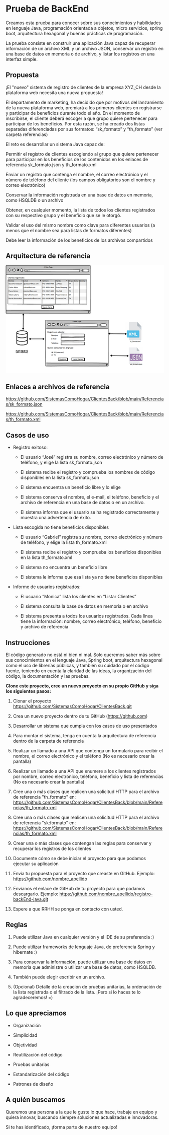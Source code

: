 # Prueba de BackEnd

Creamos esta prueba para conocer sobre sus conocimientos y habilidades en lenguaje Java, programación orientada a objetos, micro servicios, spring boot, arquitectura hexagonal y buenas prácticas de programación. 

La prueba consiste en construir una aplicación Java capaz de recuperar información de un archivo XML y un archivo JSON, conservar un registro en una base de datos en memoria o de archivo, y listar los registros en una interfaz simple. 

## Propuesta 

¡El "nuevo" sistema de registro de clientes de la empresa XYZ_CH desde la plataforma web necesita una nueva propuesta!  

El departamento de marketing, ha decidido que por motivos del lanzamiento de la nueva plataforma web, premiará a los primeros clientes en registrarse y participar de beneficios durante todo el año.  En el momento de inscribirse, el cliente deberá escoger a que grupo quiere pertenecer para participar de los beneficios. Por esta razón, se ha creado dos listas separadas diferenciadas por sus formatos: “sk_formato” y “th_formato” (ver carpeta referencias)

El reto es desarrollar un sistema Java capaz de: 

Permitir el registro de clientes escogiendo al grupo que quiere pertenecer para participar en los beneficios de los contenidos en los enlaces de referencia sk_formato.json y th_formato.xml 

Enviar un registro que contenga el nombre, el correo electrónico y el número de teléfono del cliente (los campos obligatorios son el nombre y correo electrónico) 

Conservar la información registrada en una base de datos en memoria, como HSQLDB o un archivo 

Obtener, en cualquier momento, la lista de todos los clientes registrados con su respectivo grupo y el beneficio que se le otorgó. 

Validar el uso del mismo nombre como clave para diferentes usuarios (a menos que el nombre sea para listas de formatos diferentes) 

Debe leer la información de los beneficios de los archivos compartidos  

 

## Arquitectura de referencia 

![](https://github.com/SistemasComoHogar/ClientesBack/blob/main/Referencias/Arquitectura.png)

## Enlaces a archivos de referencia 

https://github.com/SistemasComoHogar/ClientesBack/blob/main/Referencias/sk_formato.json  

https://github.com/SistemasComoHogar/ClientesBack/blob/main/Referencias/th_formato.xml 

## Casos de uso 

- Registro exitoso: 

  * El usuario “José” registra su nombre, correo electrónico y número de teléfono, y elige la lista sk_formato.json 

  * El sistema recibe el registro y comprueba los nombres de código disponibles en la lista sk_formato.json 

  * El sistema encuentra un beneficio libre y lo elige 

  * El sistema conserva el nombre, el e-mail, el teléfono, beneficio y el archivo de referencia en una base de datos o en un archivo. 

  * El sistema informa que el usuario se ha registrado correctamente y muestra una advertencia de éxito. 

- Lista escogida no tiene beneficios disponibles 

  * El usuario “Gabriel” registra su nombre, correo electrónico y número de teléfono, y elige la lista th_formato.xml 

  * El sistema recibe el registro y comprueba los beneficios disponibles en la lista th_formato.xml 

  * El sistema no encuentra un beneficio libre 

  * El sistema le informa que esa lista ya no tiene beneficios disponibles 

- Informe de usuarios registrados: 

  * El usuario “Monica” lista los clientes en “Listar Clientes” 

  * El sistema consulta la base de datos en memoria o en archivo 

  * El sistema presenta a todos los usuarios registrados. Cada línea tiene la información: nombre, correo electrónico, teléfono, beneficio y archivo de referencia 

## Instrucciones 

 

El código generado no está ni bien ni mal. Solo queremos saber más sobre sus conocimientos en el lenguaje Java, Spring boot, arquitectura hexagonal como el uso de librerías públicas, y también su cuidado por el código fuente, teniendo en cuenta la claridad de las ideas, la organización del código, la documentación y las pruebas. 

**Clone este proyecto, cree un nuevo proyecto en su propio GitHub y siga los siguientes pasos:**

1. Clonar el  proyecto https://github.com/SistemasComoHogar/ClientesBack.git 

2. Crea un nuevo proyecto dentro de tu GitHub (https://github.com) 

3. Desarrollar un sistema que cumpla con los casos de uso presentados 

4. Para montar el sistema, tenga en cuenta la arquitectura de referencia dentro de la carpeta de referencia 

5. Realizar un llamado a una API que contenga un formulario para recibir el nombre, el correo electrónico y el teléfono (No es necesario crear la pantalla)

6. Realizar un llamado a una API que enumere a los clientes registrados por nombre, correo electrónico, teléfono, beneficio y lista de referencias (No es necesario crear la pantalla) 

7. Cree una o más clases que realicen una solicitud HTTP para el archivo de referencia "th_formato" en: https://github.com/SistemasComoHogar/ClientesBack/blob/main/Referencias/th_formato.xml

8. Cree una o más clases que realicen una solicitud HTTP para el archivo de referencia "sk:formato" en: https://github.com/SistemasComoHogar/ClientesBack/blob/main/Referencias/th_formato.xml 

9. Crear una o más clases que contengan las reglas para conservar y recuperar los registros de los clientes 

10. Documente cómo se debe iniciar el proyecto para que podamos ejecutar su aplicación 

11. Envía tu propuesta para el proyecto que creaste en GitHub. Ejemplo: https://github.com/nombre_apellido 

12. Envíanos el enlace de GitHub de tu proyecto para que podamos descargarlo. Ejemplo: https://github.com/nombre_apellido/registro-backEnd-java.git 

13. Espere a que RRHH se ponga en contacto con usted. 

## Reglas 

1. Puede utilizar Java en cualquier versión y el IDE de su preferencia :) 

2. Puede utilizar frameworks de lenguaje Java, de preferencia Spring y hibernate :) 

3. Para conservar la información, puede utilizar una base de datos en memoria que administre o utilizar una base de datos, como HSQLDB. 

4. También puede elegir escribir en un archivo. 

5. (Opcional) Detalle de la creación de pruebas unitarias, la ordenación de la lista registrada o el filtrado de la lista. ¡Pero si lo haces te lo agradeceremos! =) 

## Lo que apreciamos 

* Organización 

* Simplicidad 

* Objetividad 

* Reutilización del código 

* Pruebas unitarias 

* Estandarización del código 

* Patrones de diseño 

## A quién buscamos 

Queremos una persona a la que le guste lo que hace, trabaje en equipo y quiera innovar, buscando siempre soluciones actualizadas e innovadoras. 

Si te has identificado, ¡forma parte de nuestro equipo! 

 
